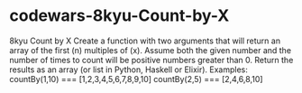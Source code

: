 # codewars-8kyu-Count-by-X
8kyu Count by X   Create a function with two arguments that will return an array of the first (n) multiples of (x).  Assume both the given number and the number of times to count will be positive numbers greater than 0.  Return the results as an array (or list in Python, Haskell or Elixir).  Examples:  countBy(1,10) === [1,2,3,4,5,6,7,8,9,10] countBy(2,5) === [2,4,6,8,10]
